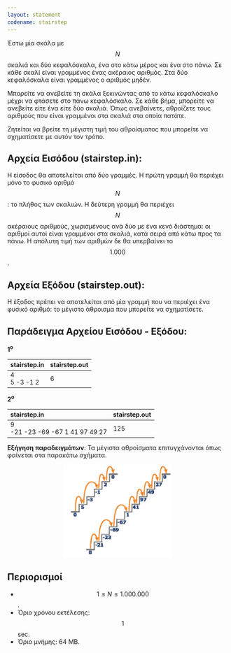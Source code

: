 ```yaml
---
layout: statement
codename: stairstep
---
```


Έστω μία σκάλα με $$N$$ σκαλιά και δύο κεφαλόσκαλα, ένα στο κάτω μέρος και ένα στο πάνω. Σε κάθε σκαλί είναι γραμμένος ένας ακέραιος αριθμός. Στα δύο κεφαλόσκαλα είναι γραμμένος ο αριθμός μηδέν. 

Μπορείτε να ανεβείτε τη σκάλα ξεκινώντας από το κάτω κεφαλόσκαλο μέχρι να φτάσετε στο πάνω κεφαλόσκαλο. Σε κάθε βήμα, μπορείτε να ανεβείτε είτε ένα είτε δύο σκαλιά. Όπως ανεβαίνετε, αθροίζετε τους αριθμούς που είναι γραμμένοι στα σκαλιά στα οποία πατάτε.

Ζητείται να βρείτε τη μέγιστη τιμή του αθροίσματος που μπορείτε να σχηματίσετε με αυτόν τον τρόπο.

## Αρχεία Εισόδου (stairstep.in):

Η είσοδος θα αποτελείται από δύο γραμμές. Η πρώτη γραμμή θα περιέχει μόνο το φυσικό αριθμό $$N$$: το πλήθος των σκαλιών. Η δεύτερη γραμμή θα περιέχει $$N$$ ακέραιους αριθμούς, χωρισμένους ανά δύο με ένα κενό διάστημα: οι αριθμοί αυτοί είναι γραμμένοι στα σκαλιά, κατά σειρά από κάτω προς τα πάνω. Η απόλυτη τιμή των αριθμών δε θα υπερβαίνει το $$1.000$$.

## Αρχεία Εξόδου (stairstep.out):

Η έξοδος πρέπει να αποτελείται από μία γραμμή που να περιέχει ένα φυσικό αριθμό: το μέγιστο άθροισμα που μπορείτε να σχηματίσετε.

## Παράδειγμα Αρχείου Εισόδου - Εξόδου:

**1<sup>o</sup>**

| **stairstep.in**      | **stairstep.out** |
| :--- | :--- |
| 4<br>5 -3 -1 2 | 6 |

**2<sup>o</sup>**

| **stairstep.in**      | **stairstep.out** |
| :--- | :--- |
| 9<br>-21 -23 -69 -67 1 41 97 49 27 | 125 |

**Εξήγηση παραδειγμάτων**: Τα μέγιστα αθροίσματα επιτυγχάνονται όπως φαίνεται στα παρακάτω σχήματα.

<center>
<img alt="Παραδείγματα" src="/assets/26-pdp-camp-c-stairstep-statement.png" width="250px">
</center>

## Περιορισμοί

 - $$1 \leq N \leq 1.000.000$$.
 - Όριο χρόνου εκτέλεσης: $$1$$ sec.
 - Όριο μνήμης: 64 MB.
